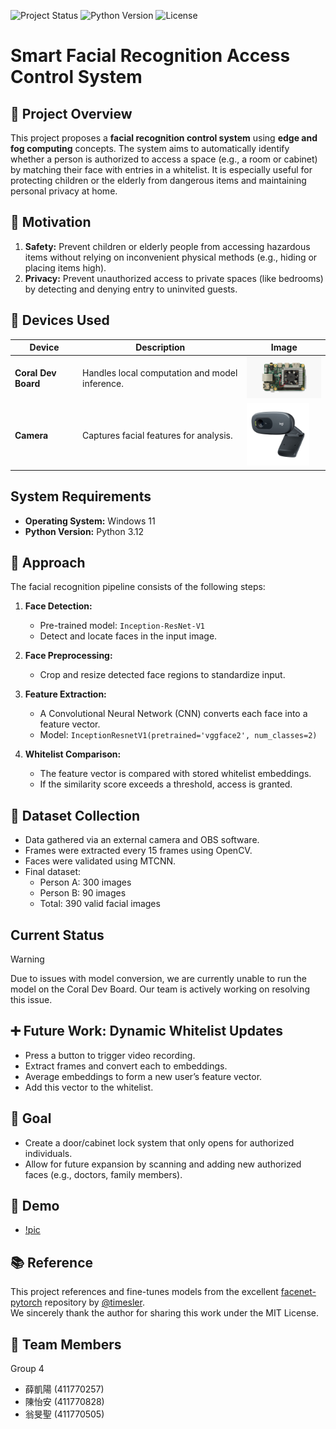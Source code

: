 ![Project Status](https://img.shields.io/badge/Status-In_Progress-yellow)
![Python Version](https://img.shields.io/badge/Python-3.12-blue)
![License](https://img.shields.io/badge/License-MIT-green)
# Smart Facial Recognition Access Control System

## 📌 Project Overview

This project proposes a **facial recognition control system** using **edge and fog computing** concepts. The system aims to automatically identify whether a person is authorized to access a space (e.g., a room or cabinet) by matching their face with entries in a whitelist. It is especially useful for protecting children or the elderly from dangerous items and maintaining personal privacy at home.

## 🎯 Motivation

1. **Safety:** Prevent children or elderly people from accessing hazardous items without relying on inconvenient physical methods (e.g., hiding or placing items high).
2. **Privacy:** Prevent unauthorized access to private spaces (like bedrooms) by detecting and denying entry to uninvited guests.

## 🔧 Devices Used
| Device            | Description                                | Image                                          |
|-------------------|--------------------------------------------|------------------------------------------------|
| **Coral Dev Board** | Handles local computation and model inference. | <img src="pic/Coral%20Dev%20Board.jpg" width="150"/> |
| **Camera**          | Captures facial features for analysis.       | <img src="pic/camera.jpg" width="100"/>              |

## System Requirements

- **Operating System:** Windows 11  
- **Python Version:** Python 3.12  

## 🧠 Approach

The facial recognition pipeline consists of the following steps:

1. **Face Detection:**  
   - Pre-trained model: `Inception-ResNet-V1`
   - Detect and locate faces in the input image.

2. **Face Preprocessing:**  
   - Crop and resize detected face regions to standardize input.

3. **Feature Extraction:**  
   - A Convolutional Neural Network (CNN) converts each face into a feature vector.
   - Model: `InceptionResnetV1(pretrained='vggface2', num_classes=2)`

4. **Whitelist Comparison:**  
   - The feature vector is compared with stored whitelist embeddings.
   - If the similarity score exceeds a threshold, access is granted.

## 📂 Dataset Collection

- Data gathered via an external camera and OBS software.
- Frames were extracted every 15 frames using OpenCV.
- Faces were validated using MTCNN.
- Final dataset:  
  - Person A: 300 images  
  - Person B: 90 images  
  - Total: 390 valid facial images

## Current Status
> [!WARNING]
> Due to issues with model conversion, we are currently unable to run the model on the Coral Dev Board. Our team is actively working on resolving this issue.

## ➕ Future Work: Dynamic Whitelist Updates

- Press a button to trigger video recording.
- Extract frames and convert each to embeddings.
- Average embeddings to form a new user’s feature vector.
- Add this vector to the whitelist.

## 🏁 Goal

- Create a door/cabinet lock system that only opens for authorized individuals.
- Allow for future expansion by scanning and adding new authorized faces (e.g., doctors, family members).

## 👀 Demo

- [!pic]()


## 📚 Reference

This project references and fine-tunes models from the excellent [facenet-pytorch](https://github.com/timesler/facenet-pytorch/tree/master/models) repository by [@timesler](https://github.com/timesler).  
We sincerely thank the author for sharing this work under the MIT License.

## 👥 Team Members

Group 4  
- 薛凱陽 (411770257)  
- 陳怡安 (411770828)  
- 翁旻聖 (411770505)
